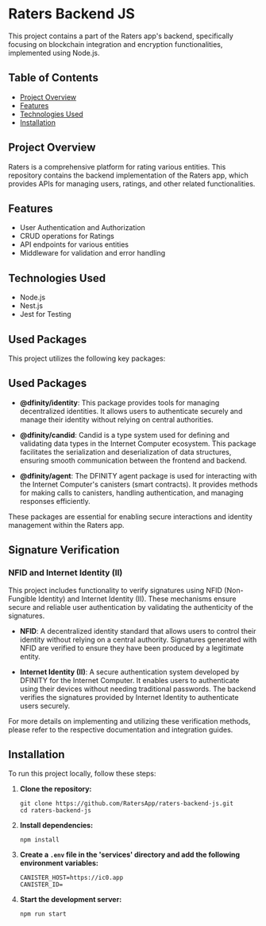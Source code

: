 # Raters Backend JS

This project contains a part of the Raters app's backend, specifically focusing on blockchain integration and encryption functionalities, implemented using Node.js.

## Table of Contents

- [Project Overview](#project-overview)
- [Features](#features)
- [Technologies Used](#technologies-used)
- [Installation](#installation)

## Project Overview

Raters is a comprehensive platform for rating various entities. This repository contains the backend implementation of the Raters app, which provides APIs for managing users, ratings, and other related functionalities.

## Features

- User Authentication and Authorization
- CRUD operations for Ratings
- API endpoints for various entities
- Middleware for validation and error handling

## Technologies Used

- Node.js
- Nest.js
- Jest for Testing

## Used Packages

This project utilizes the following key packages:

## Used Packages

- **@dfinity/identity**: This package provides tools for managing decentralized identities. It allows users to authenticate securely and manage their identity without relying on central authorities.

- **@dfinity/candid**: Candid is a type system used for defining and validating data types in the Internet Computer ecosystem. This package facilitates the serialization and deserialization of data structures, ensuring smooth communication between the frontend and backend.

- **@dfinity/agent**: The DFINITY agent package is used for interacting with the Internet Computer's canisters (smart contracts). It provides methods for making calls to canisters, handling authentication, and managing responses efficiently.

These packages are essential for enabling secure interactions and identity management within the Raters app.

## Signature Verification

### NFID and Internet Identity (II)

This project includes functionality to verify signatures using NFID (Non-Fungible Identity) and Internet Identity (II). These mechanisms ensure secure and reliable user authentication by validating the authenticity of the signatures.

- **NFID**: A decentralized identity standard that allows users to control their identity without relying on a central authority. Signatures generated with NFID are verified to ensure they have been produced by a legitimate entity.

- **Internet Identity (II)**: A secure authentication system developed by DFINITY for the Internet Computer. It enables users to authenticate using their devices without needing traditional passwords. The backend verifies the signatures provided by Internet Identity to authenticate users securely.

For more details on implementing and utilizing these verification methods, please refer to the respective documentation and integration guides.

<h2>Installation</h2>
<p>To run this project locally, follow these steps:</p>
<ol>
    <li><strong>Clone the repository:</strong>
        <pre><code>git clone https://github.com/RatersApp/raters-backend-js.git
cd raters-backend-js</code></pre>
    </li>
    <li><strong>Install dependencies:</strong>
        <pre><code>npm install</code></pre>
    </li>
    <li><strong>Create a <code>.env</code> file in the 'services' directory and add the following environment variables:</strong>
        <pre><code>CANISTER_HOST=https://ic0.app
CANISTER_ID=
</code></pre>
    </li>
    <li><strong>Start the development server:</strong>
        <pre><code>npm run start</code></pre>
    </li>
</ol>
